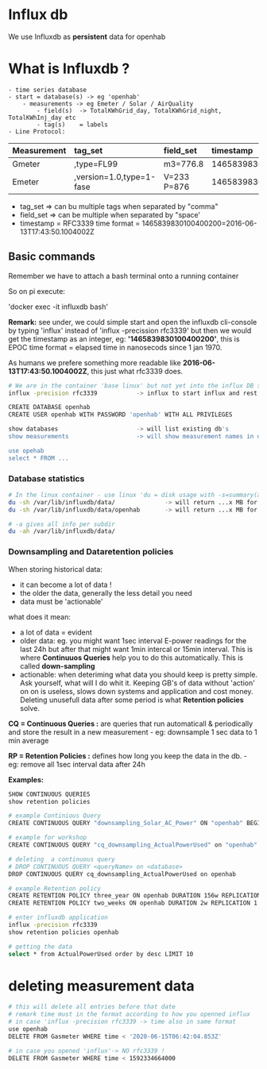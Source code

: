 # Influx db

We use Influxdb as **persistent** data for openhab

# What is Influxdb ?

    - time series database
    - start = database(s) -> eg 'openhab'
        - measurements -> eg Emeter / Solar / AirQuality
            - field(s)  -> TotalKWhGrid_day, TotalKWhGrid_night, TotalKWhInj_day etc
            - tag(s)    = labels
    - Line Protocol:  





|Measurement|tag_set|field_set|timestamp|
|:---|:---|:---|:--|
|Gmeter|,type=FL99|m3=776.8|1465839830100400200 |
|Emeter|,version=1.0,type=1-fase|V=233 P=876|1465839830500800900 |

* tag_set => can bu multiple tags when separated by "comma"
* field_set => can be multiple when separated by "space'
* timestamp = RFC3339 time format = 1465839830100400200=2016-06-13T17:43:50.1004002Z



## Basic commands

Remember we have to attach a bash terminal onto a running container

So on pi execute:

'docker exec -it influxdb bash'

**Remark:** see under, we could simple start and open the  influxdb cli-console by typing 'influx' instead of 'influx -precission rfc3339' but then we would get the timestamp as an integer, eg: **'1465839830100400200'**, this is EPOC time format = elapsed time in nanosecods since 1 jan 1970. 

As humans we prefere something more readable like **2016-06-13T17:43:50.1004002Z**, this just what rfc3339 does.

```bash
# We are in the container 'base linux' but not yet into the influx DB so: 
influx -precision rfc3339           -> influx to start influx and rest is to get time in human readable format

CREATE DATABASE openhab
CREATE USER openhab WITH PASSWORD 'openhab' WITH ALL PRIVILEGES

show databases                      -> will list existing db's
show measurements                   -> will show measurement names in database

use opehab
select * FROM ...


```

### Database statistics

```bash
# In the linux container - use linux 'du = disk usage with -s=summary(all sub dirs) -h = human readable'
du -sh /var/lib/influxdb/data/              -> will return ...x MB for all databbases 
du -sh /var/lib/influxdb/data/openhab       -> will return ...x MB for db=openhabb

# -a gives all info per subdir
du -ah /var/lib/influxdb/data/

```

### Downsampling and Dataretention policies

When storing historical data:
* it can become a lot of data !
* the older the data, generally the less detail you need
* data must be 'actionable'

what does it mean:
* a lot of data = evident
* older data: eg. you might want 1sec interval E-power readings for the last 24h but after that might want 1min intercal or 15min interval. This is where **Continuuos Queries** help you to do this automatically. This is called **down-sampling**
* actionable: when deteriming what data you should keep is pretty simple. Ask yourself, what will I do whit it. Keeping GB's of data without 'action' on on is useless, slows down systems and application and cost money. Deleting unusefull data after some period is what **Retention policies** solve.

**CQ = Continuous Queries :** are queries that run automaticall & periodically and store the result in a new measurement
    - eg: downsample 1 sec data to 1 min average

**RP = Retention Policies :** defines how long you keep the data in the db.
    - eg: remove all 1sec interval data after 24h

**Examples:**

```bash
SHOW CONTINUOUS QUERIES
show retention policies
```

```bash
# example Continious Query
CREATE CONTINUOUS QUERY "downsampling_Solar_AC_Power" ON "openhab" BEGIN SELECT mean("Solar_AC_Power") AS "Solar_AC_Power" INTO "three_years"."ten_minute_Solar_AC_Power" FROM "two_weeks"."SolarInvertor" GROUP BY time(10m) END 

# example for workshop
CREATE CONTINUOUS QUERY "cq_downsampling_ActualPowerUsed" on "openhab" BEGIN SELECT mean("value") AS "ActualPower_1min_avg" INTO "one_month_PowerUsed" FROM "ActualPowerUsed" GROUP BY time(1m) END

# deleting  a continuous query
# DROP CONTINUOUS QUERY <queryName> on <database>
DROP CONTINUOUS QUERY cq_downsampling_ActualPowerUsed on openhab

# example Retention policy
CREATE RETENTION POLICY three_year ON openhab DURATION 156w REPLICATION 1;
CREATE RETENTION POLICY two_weeks ON openhab DURATION 2w REPLICATION 1 DEFAULT;
```

```bash
# enter influxdb application
influx -precision rfc3339  
show retention policies openhab
```


```bash
# getting the data
select * from ActualPowerUsed order by desc LIMIT 10
```

# deleting measurement data 
```bash
# this will delete all entries before that date
# remark time must in the format according to how you openned influx
# in case 'influx -precision rfc3339 -> time also in same format
use openhab
DELETE FROM Gasmeter WHERE time < '2020-06-15T06:42:04.853Z'

# in case you opened 'influx'-> NO rfc3339 !
DELETE FROM Gasmeter WHERE time < 1592334664000
```